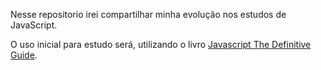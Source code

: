 ﻿Nesse repositorio irei compartilhar minha evolução nos estudos de JavaScript.
 
O uso inicial para estudo será, utilizando o livro [Javascript The Definitive Guide](https://github.com/camoverride/lit/blob/master/Javascript-The-Definitive-Guide.pdf).
